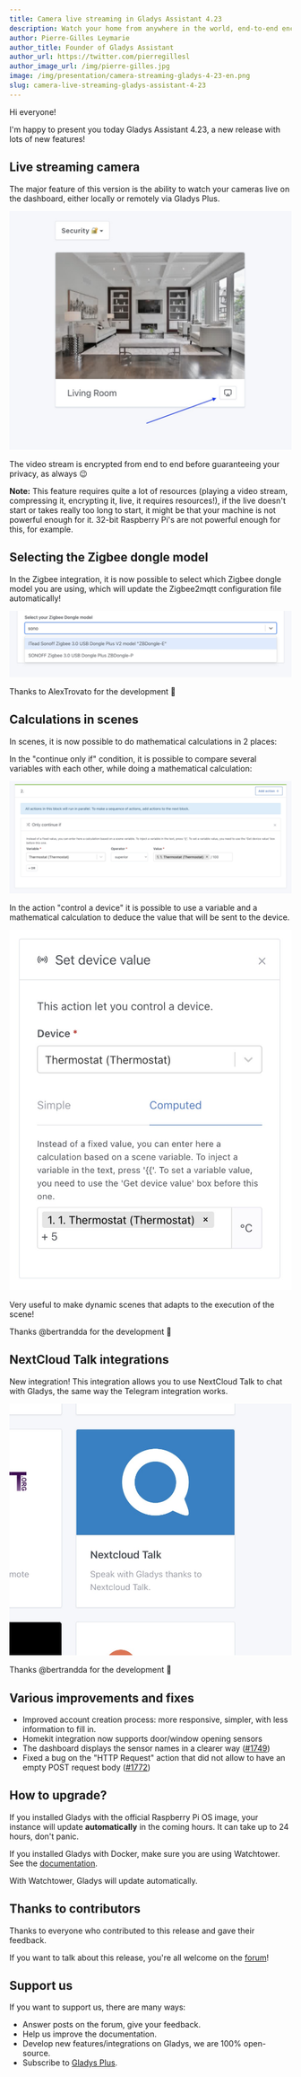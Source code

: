 ```yaml
---
title: Camera live streaming in Gladys Assistant 4.23
description: Watch your home from anywhere in the world, end-to-end encrypted!
author: Pierre-Gilles Leymarie
author_title: Founder of Gladys Assistant
author_url: https://twitter.com/pierregillesl
author_image_url: /img/pierre-gilles.jpg
image: /img/presentation/camera-streaming-gladys-4-23-en.png
slug: camera-live-streaming-gladys-assistant-4-23
---
```


Hi everyone!

I'm happy to present you today Gladys Assistant 4.23, a new release with lots of new features!

## Live streaming camera

The major feature of this version is the ability to watch your cameras live on the dashboard, either locally or remotely via Gladys Plus.

![Camera streaming](../static/img/articles/en/gladys-4-23/camera-streaming.jpg)

The video stream is encrypted from end to end before guaranteeing your privacy, as always 😉

<!--truncate-->

**Note:** This feature requires quite a lot of resources (playing a video stream, compressing it, encrypting it, live, it requires resources!), if the live doesn't start or takes really too long to start, it might be that your machine is not powerful enough for it. 32-bit Raspberry Pi's are not powerful enough for this, for example.

## Selecting the Zigbee dongle model

In the Zigbee integration, it is now possible to select which Zigbee dongle model you are using, which will update the Zigbee2mqtt configuration file automatically!

![Zigbee model](../static/img/articles/en/gladys-4-23/zigbee-dongle.jpg)

Thanks to AlexTrovato for the development 👏

## Calculations in scenes

In scenes, it is now possible to do mathematical calculations in 2 places:

In the "continue only if" condition, it is possible to compare several variables with each other, while doing a mathematical calculation:

![Continue only if with calculation](../static/img/articles/en/gladys-4-23/continue-only-if.jpg)

In the action "control a device" it is possible to use a variable and a mathematical calculation to deduce the value that will be sent to the device.

![Control a device with calculation](../static/img/articles/en/gladys-4-23/set-device-value.jpg)

Very useful to make dynamic scenes that adapts to the execution of the scene!

Thanks @bertrandda for the development 👏

## NextCloud Talk integrations

New integration! This integration allows you to use NextCloud Talk to chat with Gladys, the same way the Telegram integration works.

![NextCloud Talk](../static/img/articles/en/gladys-4-23/nextcloud-talk.jpg)

Thanks @bertrandda for the development 👏

## Various improvements and fixes

- Improved account creation process: more responsive, simpler, with less information to fill in.
- Homekit integration now supports door/window opening sensors
- The dashboard displays the sensor names in a clearer way ([#1749](https://github.com/GladysAssistant/Gladys/pull/1749))
- Fixed a bug on the "HTTP Request" action that did not allow to have an empty POST request body ([#1772](https://github.com/GladysAssistant/Gladys/pull/1772))

## How to upgrade?

If you installed Gladys with the official Raspberry Pi OS image, your instance will update **automatically** in the coming hours. It can take up to 24 hours, don't panic.

If you installed Gladys with Docker, make sure you are using Watchtower. See the [documentation](/docs/installation/docker#auto-upgrade-gladys-with-watchtower).

With Watchtower, Gladys will update automatically.

## Thanks to contributors

Thanks to everyone who contributed to this release and gave their feedback.

If you want to talk about this release, you're all welcome on the [forum](https://en-community.gladysassistant.com/)!

## Support us

If you want to support us, there are many ways:

- Answer posts on the forum, give your feedback.
- Help us improve the documentation.
- Develop new features/integrations on Gladys, we are 100% open-source.
- Subscribe to [Gladys Plus](/plus).
